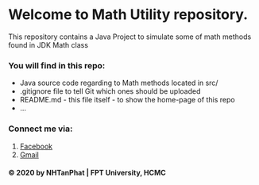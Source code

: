 # Welcome to Math Utility repository.
This repository contains a Java Project to simulate some of math methods found in JDK Math class

### You will find in this repo:
* Java source code regarding to Math methods located in src/
* .gitignore file to tell Git which ones should be uploaded
* README.md - this file itself - to show the home-page of this repo
* ...

### Connect me via:
1. [Facebook](http://facebook.com/tanphat.nguyenhoang.1)
2. [Gmail](http://gmail.com)


#### © 2020 by NHTanPhat | FPT University, HCMC 

